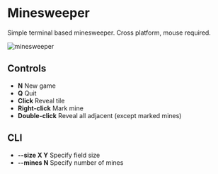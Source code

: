 Minesweeper
===========

Simple terminal based minesweeper. Cross platform, mouse required.

![minesweeper](https://gazpachoking.github.io/minesweeper/minesweeper.png)


Controls
--------

- **N** New game
- **Q** Quit
- **Click** Reveal tile
- **Right-click** Mark mine
- **Double-click** Reveal all adjacent (except marked mines)

CLI
---

- **--size X Y** Specify field size
- **--mines N** Specify number of mines


  

